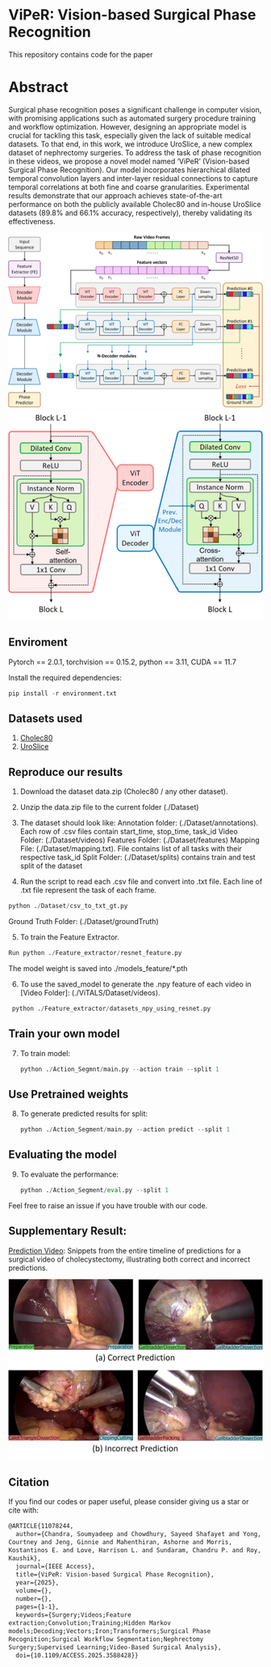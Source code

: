 # ViPeR: Vision-based Surgical Phase Recognition
This repository contains code for the paper

# Abstract 
Surgical phase recognition poses a significant challenge in computer vision, with promising applications such as automated surgery procedure training and workflow optimization. However, designing an appropriate model is crucial for tackling this task, especially given the lack of suitable medical datasets. To that end, in this work, we introduce UroSlice, a new complex dataset of nephrectomy surgeries. To address the task of phase recognition in these videos, we propose a novel model named ‘ViPeR’ (Vision-based Surgical Phase Recognition). Our model incorporates hierarchical dilated temporal convolution layers and inter-layer residual connections to capture temporal correlations at both fine and coarse granularities. Experimental results demonstrate that our approach achieves state-of-the-art performance on both the publicly available Cholec80 and in-house UroSlice datasets (89.8% and 66.1% accuracy, respectively), thereby validating its effectiveness.

![alt text](https://github.com/soumyadeepchandra/ViPeR/blob/main/model_pipeline.jpg?raw=true)
![alt text](https://github.com/soumyadeepchandra/ViPeR/blob/main/enc_dec.jpg?raw=true)

## Enviroment
Pytorch == 2.0.1, 
torchvision == 0.15.2, 
python == 3.11, 
CUDA == 11.7

Install the required dependencies: 
```python
pip install -r environment.txt
```
## Datasets used
1. [Cholec80](http://camma.u-strasbg.fr/datasets)
2. [UroSlice](https://purdue0-my.sharepoint.com/personal/chand133_purdue_edu/_layouts/15/onedrive.aspx?id=%2Fpersonal%2Fchand133%5Fpurdue%5Fedu%2FDocuments%2FUroSlice%20Dataset&ga=1)

## Reproduce our results
1. Download the dataset data.zip (Cholec80 / any other dataset). 

2. Unzip the data.zip file to the current folder (./Dataset)

3. The dataset should look like:
Annotation folder: (./Dataset/annotations). Each row of .csv files contain start_time, stop_time, task_id
Video Folder: (./Dataset/videos)
Features Folder: (./Dataset/features)
Mapping File: (./Dataset/mapping.txt). File contains list of all tasks with their respective task_id
Split Folder: (./Dataset/splits) contains train and test split of the dataset

4. Run the script to read each .csv file and convert into .txt file. Each line of .txt file represent the task of each frame.
```python
python ./Dataset/csv_to_txt_gt.py
```
Ground Truth Folder: (./Dataset/groundTruth)

5. To train the Feature Extractor.
```python
Run python ./Feature_extractor/resnet_feature.py
```
The model weight is saved into ./models_feature/*.pth

6. To use the saved_model to generate the .npy feature of each video in [Video Folder]: (./ViTALS/Dataset/videos).
```python
 python ./Feature_extractor/datasets_npy_using_resnet.py
```

## Train your own model
7. To train model:
   ```python
   python ./Action_Segmnt/main.py --action train --split 1
   ```

## Use Pretrained weights
8. To generate predicted results for split:
   ```python
   python ./Action_Segment/main.py --action predict --split 1
   ```

## Evaluating the model
9. To evaluate the performance:
   ``` python
   python ./Action_Segment/eval.py --split 1
   ```


Feel free to raise an issue if you have trouble with our code.

## Supplementary Result:
[Prediction Video](https://bit.ly/3FdBFnZ): Snippets from the entire timeline of predictions for a surgical video of cholecystectomy, illustrating both correct and incorrect predictions.

![alt text](https://github.com/soumyadeepchandra/ViPeR/blob/main/Supplementary.jpg?raw=true)


## Citation

If you find our codes or paper useful, please consider giving us a star or cite with:  

```
@ARTICLE{11078244,
  author={Chandra, Soumyadeep and Chowdhury, Sayeed Shafayet and Yong, Courtney and Jeng, Ginnie and Mahenthiran, Ashorne and Morris, Kostantinos E. and Love, Harrison L. and Sundaram, Chandru P. and Roy, Kaushik},
  journal={IEEE Access}, 
  title={ViPeR: Vision-based Surgical Phase Recognition}, 
  year={2025},
  volume={},
  number={},
  pages={1-1},
  keywords={Surgery;Videos;Feature extraction;Convolution;Training;Hidden Markov models;Decoding;Vectors;Iron;Transformers;Surgical Phase Recognition;Surgical Workflow Segmentation;Nephrectomy Surgery;Supervised Learning;Video-Based Surgical Analysis},
  doi={10.1109/ACCESS.2025.3588428}}
```
